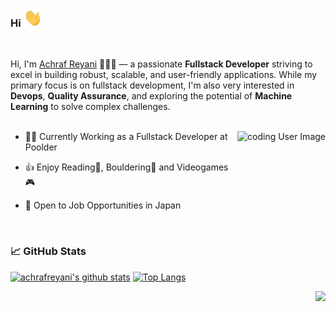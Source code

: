 ### Hi <img src="https://raw.githubusercontent.com/achrafreyani/achrafreyani/master/icons/wave.gif" width="30px">
<br/>

Hi, I'm [Achraf Reyani](https://achrafreyani.github.io/) 👨🏻‍💻 — a passionate **Fullstack Developer** striving to excel in building robust, scalable, and user-friendly applications. While my primary focus is on fullstack development, I'm also very interested in **Devops**, **Quality Assurance**, and exploring the potential of **Machine Learning** to solve complex challenges.
<br/>
<br/>

<img align="right" alt="coding User Image" src="https://raw.githubusercontent.com/achrafreyani/achrafreyani/master/icons/minnie.gif" height="180" />

- 👨‍💻 Currently Working as a Fullstack Developer at Poolder

- 👍 Enjoy Reading📖, Bouldering🧗 and Videogames🎮

- 🗾 Open to Job Opportunities in Japan

<br/>

### 📈 GitHub Stats

[![achrafreyani's github stats](https://github-readme-stats.vercel.app/api?username=achrafreyani&show_icons=true&line_height=21&show_icons=true&theme=vue&hide_border=true)](https://github.com/anuraghazra/github-readme-stats)
[![Top Langs](https://github-readme-stats.vercel.app/api/top-langs/?username=achrafreyani&show_icons=true&layout=compact&theme=vue&hide_border=true)](https://github.com/anuraghazra/github-readme-stats)

<img src="https://komarev.com/ghpvc/?username=achrafreyani&color=blue&style=flat-square&label=visitors" align="right" />
